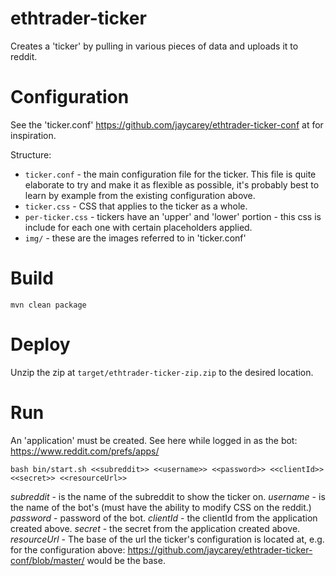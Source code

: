 # ethtrader-ticker

Creates a 'ticker' by pulling in various pieces of data and uploads it to reddit.

# Configuration

See the 'ticker.conf' https://github.com/jaycarey/ethtrader-ticker-conf at for inspiration.

Structure:
- `ticker.conf` - the main configuration file for the ticker. This file is quite elaborate to try and make it as flexible as possible, it's probably best to learn by example from the existing configuration above.
- `ticker.css` - CSS that applies to the ticker as a whole.
- `per-ticker.css` - tickers have an 'upper' and 'lower' portion - this css is include for each one with certain placeholders applied.
- `img/` - these are the images referred to in 'ticker.conf'

# Build

```
mvn clean package
```

# Deploy

Unzip the zip at `target/ethtrader-ticker-zip.zip` to the desired location.

# Run

An 'application' must be created. See here while logged in as the bot: https://www.reddit.com/prefs/apps/

```
bash bin/start.sh <<subreddit>> <<username>> <<password>> <<clientId>> <<secret>> <<resourceUrl>>
```

*subreddit* - is the name of the subreddit to show the ticker on.
*username* - is the name of the bot's (must have the ability to modify CSS on the reddit.)
*password* - password of the bot.
*clientId* - the clientId from the application created above.
*secret* - the secret from the application created above.
*resourceUrl* - The base of the url the ticker's configuration is located at, e.g. for the configuration above: https://github.com/jaycarey/ethtrader-ticker-conf/blob/master/ would be the base.

